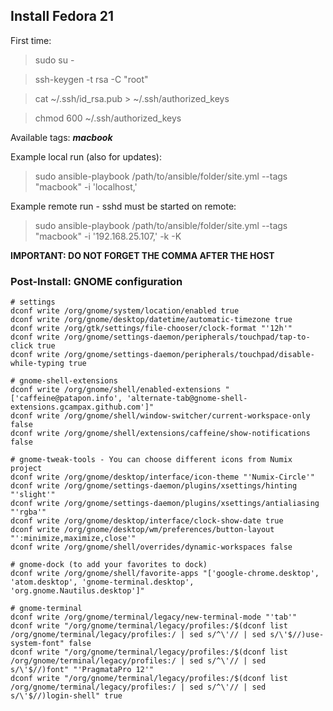 Install Fedora 21
-------------------------
First time:
> sudo su -

> ssh-keygen -t rsa -C "root"

> cat ~/.ssh/id_rsa.pub > ~/.ssh/authorized_keys

> chmod 600 ~/.ssh/authorized_keys

Available tags: **_macbook_**

Example local run (also for updates):
> sudo ansible-playbook /path/to/ansible/folder/site.yml --tags "macbook" -i 'localhost,'

Example remote run - sshd must be started on remote:
> sudo ansible-playbook /path/to/ansible/folder/site.yml --tags "macbook" -i '192.168.25.107,' -k -K

**IMPORTANT: DO NOT FORGET THE COMMA AFTER THE HOST**

### Post-Install: GNOME configuration
    # settings
    dconf write /org/gnome/system/location/enabled true
    dconf write /org/gnome/desktop/datetime/automatic-timezone true
    dconf write /org/gtk/settings/file-chooser/clock-format "'12h'"
    dconf write /org/gnome/settings-daemon/peripherals/touchpad/tap-to-click true
    dconf write /org/gnome/settings-daemon/peripherals/touchpad/disable-while-typing true

    # gnome-shell-extensions
    dconf write /org/gnome/shell/enabled-extensions "['caffeine@patapon.info', 'alternate-tab@gnome-shell-extensions.gcampax.github.com']"
    dconf write /org/gnome/shell/window-switcher/current-workspace-only false
    dconf write /org/gnome/shell/extensions/caffeine/show-notifications false

    # gnome-tweak-tools - You can choose different icons from Numix project
    dconf write /org/gnome/desktop/interface/icon-theme "'Numix-Circle'"
    dconf write /org/gnome/settings-daemon/plugins/xsettings/hinting "'slight'"
    dconf write /org/gnome/settings-daemon/plugins/xsettings/antialiasing "'rgba'"
    dconf write /org/gnome/desktop/interface/clock-show-date true
    dconf write /org/gnome/desktop/wm/preferences/button-layout "':minimize,maximize,close'"
    dconf write /org/gnome/shell/overrides/dynamic-workspaces false

    # gnome-dock (to add your favorites to dock)
    dconf write /org/gnome/shell/favorite-apps "['google-chrome.desktop', 'atom.desktop', 'gnome-terminal.desktop', 'org.gnome.Nautilus.desktop']"

    # gnome-terminal
    dconf write /org/gnome/terminal/legacy/new-terminal-mode "'tab'"
    dconf write "/org/gnome/terminal/legacy/profiles:/$(dconf list /org/gnome/terminal/legacy/profiles:/ | sed s/^\'// | sed s/\'$//)use-system-font" false
    dconf write "/org/gnome/terminal/legacy/profiles:/$(dconf list /org/gnome/terminal/legacy/profiles:/ | sed s/^\'// | sed s/\'$//)font" "'PragmataPro 12'"
    dconf write "/org/gnome/terminal/legacy/profiles:/$(dconf list /org/gnome/terminal/legacy/profiles:/ | sed s/^\'// | sed s/\'$//)login-shell" true

